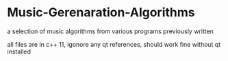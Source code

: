 # Music-Gerenaration-Algorithms
a selection of music algorithms from various programs previously written

all files are in c++ 11, igonore any qt references, should work fine without qt installed
